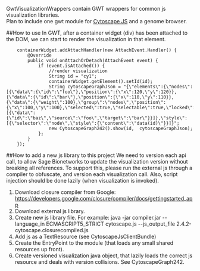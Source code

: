 GwtVisualizationWrappers contain GWT wrappers for common js visualization libraries.  
Plan to include one gwt module for [Cytoscape JS](http://js.cytoscape.org/)
and
a genome browser.


##How to use
In GWT, after a container widget (div) has been attached to the DOM, we can start to render the visualization in that element.

		containerWidget.addAttachHandler(new AttachEvent.Handler() {
			@Override
			public void onAttachOrDetach(AttachEvent event) {
				if (event.isAttached()) {
					//render visualization
					String id = "cy1";
					containerWidget.getElement().setId(id);
					String cytoscapeGraphJson = "{\"elements\":{\"nodes\":[{\"data\":{\"id\":\"foo\"},\"position\":{\"x\":120,\"y\":120}},{\"data\":{\"id\":\"bar\"},\"position\":{\"x\":110,\"y\":110}},{\"data\":{\"weight\":100},\"group\":\"nodes\",\"position\":{\"x\":100,\"y\":100},\"selected\":true,\"selectable\":true,\"locked\":true,\"grabbable\":true}],\"edges\":[{\"data\":{\"id\":\"baz\",\"source\":\"foo\",\"target\":\"bar\"}}]},\"style\":[{\"selector\":\"node\",\"style\":{\"content\":\"data(id)\"}}]}";
					new CytoscapeGraph242().show(id,  cytoscapeGraphJson);
				};
			}
		});


##How to add a new js library to this project
We need to version each api call, to allow Sage Bionetworks to update the visualization version without breaking all references.
To support this, please run the external js through a compiler to obfuscate, and version each visualization call.
Also, script injection should be done lazily (when visualization is invoked).

1.  Download closure compiler from Google:
https://developers.google.com/closure/compiler/docs/gettingstarted_app
2.  Download external js library.
3.  Create new js library file.  For example:
java -jar compiler.jar --language_in ECMASCRIPT5_STRICT cytoscape.js --js_output_file 2.4.2-cytoscape.closurecompiled.js
4.  Add js as a TextResource (see CytoscapeJsClientBundle)
5.  Create the EntryPoint to the module (that loads any small shared resources up front).
6.  Create versioned visualization java object, that lazily loads the correct js resource and deals with version collisions.  See CytoscapeGraph242. 